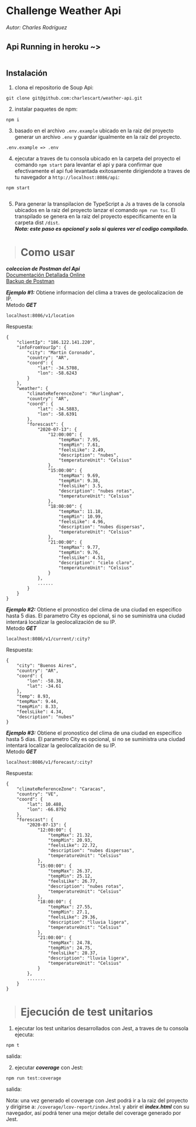 # Challenge Weather Api
###### Autor: Charles Rodríguez
## Api Running in heroku ~>

<a target="_blank" rel="noopener noreferrer" href="https://weather-api-charles.herokuapp.com/v1">
<img src="https://tiansss.github.io/img/heroku.png" alt="" style=" margin: auto; display: block;">
</a>

<a target="_blank" rel="noopener noreferrer" href="https://weather-api-charles.herokuapp.com/v1">
<img src="https://img.favpng.com/14/5/8/logo-node-js-heroku-scalable-vector-graphics-font-png-favpng-kRgbJRPKs2FdgHTuPaeu4Ec61.jpg" alt="" style="max-width:100%;margin: auto;display: block;">
</a>

## Instalación
1. clona el repositorio de Soup Api:
```
git clone git@github.com:charlescart/weather-api.git
```

2. instalar paquetes de npm:
```
npm i
```

3. basado en el archivo `.env.example` ubicado en la raiz del proyecto generar un archivo `.env` y guardar igualmente en la raíz del proyecto.
```
.env.example => .env
```
4. ejecutar a traves de tu consola ubicado en la carpeta del proyecto el comando `npm start` para levantar el api y para confirmar que efectivamente el api fué levantada exitosamente dirigiendote a traves de tu navegador a `http://localhost:8086/api`:
```
npm start
```
<a target="_blank" rel="noopener noreferrer" href="https://weather-api-charles.herokuapp.com/v1">
<img src="https://img.favpng.com/14/5/8/logo-node-js-heroku-scalable-vector-graphics-font-png-favpng-kRgbJRPKs2FdgHTuPaeu4Ec61.jpg" alt="" style="max-width:100%;margin: auto;display: block;">
</a>


5. Para generar la transpilacion de TypeScript a Js a traves de la consola ubicados en la raiz del proyecto lanzar el comando `npm run tsc`. El transpilado se genera en la raiz del proyecto especificamente en la carpeta dist `/dist`.
<br>***Nota: este paso es opcional y solo si quieres ver el codigo compilado.***

> # Como usar
***coleccion de Postman del Api***
<br> [Documentación Detallada Online](https://documenter.getpostman.com/view/11620246/Szzg8yR1)
<br> [Backup de Postman](https://documenter.getpostman.com/view/11620246/Szzg8yR1)
>
***Ejemplo #1:*** Obtiene informacion del clima a traves de geolocalizacion de IP.
<br> Metodo ***GET***
```
localhost:8086/v1/location
```
Respuesta:
```
{
    "clientIp": "186.122.141.220",
    "infoFromYourIp": {
        "city": "Martin Coronado",
        "country": "AR",
        "coord": {
            "lat": -34.5708,
            "lon": -58.6243
        }
    },
    "weather": {
        "climateReferenceZone": "Hurlingham",
        "country": "AR",
        "coord": {
            "lat": -34.5883,
            "lon": -58.6391
        },
        "forescast": {
            "2020-07-13": {
                "12:00:00": {
                    "tempMax": 7.95,
                    "tempMin": 7.61,
                    "feelsLike": 2.49,
                    "description": "nubes",
                    "temperatureUnit": "Celsius"
                },
                "15:00:00": {
                    "tempMax": 9.69,
                    "tempMin": 9.38,
                    "feelsLike": 3.5,
                    "description": "nubes rotas",
                    "temperatureUnit": "Celsius"
                },
                "18:00:00": {
                    "tempMax": 11.18,
                    "tempMin": 10.99,
                    "feelsLike": 4.96,
                    "description": "nubes dispersas",
                    "temperatureUnit": "Celsius"
                },
                "21:00:00": {
                    "tempMax": 9.77,
                    "tempMin": 9.76,
                    "feelsLike": 4.51,
                    "description": "cielo claro",
                    "temperatureUnit": "Celsius"
                }
            },
            ......
        }
    }
}
```

>
***Ejemplo #2:*** Obtiene el pronostico del clima de una ciudad en especifico hasta 5 dias. El parametro City es opcional, si no se suministra una ciudad intentará localizar la geolocalización de su IP.
<br> Metodo ***GET***
```
localhost:8086/v1/current/:city?
```
Respuesta:
```
{
    "city": "Buenos Aires",
    "country": "AR",
    "coord": {
        "lon": -58.38,
        "lat": -34.61
    },
    "temp": 8.93,
    "tempMax": 9.44,
    "tempMin": 8.33,
    "feelsLike": 4.34,
    "description": "nubes"
}
```

>
***Ejemplo #3:*** Obtiene el pronostico del clima de una ciudad en especifico hasta 5 dias. El parametro City es opcional, si no se suministra una ciudad intentará localizar la geolocalización de su IP.
<br> Metodo ***GET***
```
localhost:8086/v1/forecast/:city?
```
Respuesta:
```
{
    "climateReferenceZone": "Caracas",
    "country": "VE",
    "coord": {
        "lat": 10.488,
        "lon": -66.8792
    },
    "forescast": {
        "2020-07-13": {
            "12:00:00": {
                "tempMax": 21.32,
                "tempMin": 20.93,
                "feelsLike": 22.72,
                "description": "nubes dispersas",
                "temperatureUnit": "Celsius"
            },
            "15:00:00": {
                "tempMax": 26.37,
                "tempMin": 25.12,
                "feelsLike": 26.77,
                "description": "nubes rotas",
                "temperatureUnit": "Celsius"
            },
            "18:00:00": {
                "tempMax": 27.55,
                "tempMin": 27.1,
                "feelsLike": 29.36,
                "description": "lluvia ligera",
                "temperatureUnit": "Celsius"
            },
            "21:00:00": {
                "tempMax": 24.78,
                "tempMin": 24.75,
                "feelsLike": 28.37,
                "description": "lluvia ligera",
                "temperatureUnit": "Celsius"
            }
        },
        .......
    }
}
```

> # Ejecución de test unitarios
1. ejecutar los test unitarios desarrollados con Jest, a traves de tu consola ejecuta:
```
npm t
```
salida:
<a target="_blank" rel="noopener noreferrer" href="https://weather-api-charles.herokuapp.com/v1">
<img src="https://img.favpng.com/14/5/8/logo-node-js-heroku-scalable-vector-graphics-font-png-favpng-kRgbJRPKs2FdgHTuPaeu4Ec61.jpg" alt="" style="max-width:100%;margin: auto;display: block;">
</a>

2. ejecutar ***coverage*** con Jest:
```
npm run test:coverage
```
salida:
<a target="_blank" rel="noopener noreferrer" href="https://weather-api-charles.herokuapp.com/v1">
<img src="https://img.favpng.com/14/5/8/logo-node-js-heroku-scalable-vector-graphics-font-png-favpng-kRgbJRPKs2FdgHTuPaeu4Ec61.jpg" alt="" style="max-width:100%;margin: auto;display: block;">
</a>

Nota: una vez generado el coverage con Jest podrá ir a la raiz del proyecto y dirigirse a:  `/coverage/lcov-report/index.html` y abrir el ***index.html*** con su navegador, así podrá tener una mejor detalle del coverage generado por Jest. 
<a target="_blank" rel="noopener noreferrer" href="https://weather-api-charles.herokuapp.com/v1">
<img src="https://img.favpng.com/14/5/8/logo-node-js-heroku-scalable-vector-graphics-font-png-favpng-kRgbJRPKs2FdgHTuPaeu4Ec61.jpg" alt="" style="max-width:100%;margin: auto;display: block;">
</a>